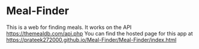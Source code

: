 # Meal-Finder
This is a web for finding meals.
It works on the API https://themealdb.com/api.php
You can find the hosted page for this app at
https://prateek272000.github.io/Meal-Finder/Meal-Finder/index.html
